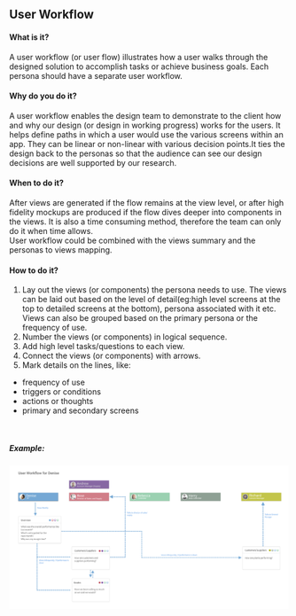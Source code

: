 ## User Workflow

#### What is it?
A user workflow (or user flow) illustrates how a user walks through the designed solution to accomplish tasks or achieve business goals. Each persona should have a separate user workflow. 

#### Why do you do it?
A user workflow enables the design team to demonstrate to the client how and why our design (or design in working progress) works for the users. It helps define paths in which a user would use the various screens within an app. They can be linear or non-linear with various decision points.It ties the design back to the personas so that the audience can see our design decisions are well supported by our research. 

#### When to do it?
After views are generated if the flow remains at the view level, or after high fidelity mockups are produced if the flow dives deeper into components in the views. It is also a time consuming method, therefore the team can only do it when time allows.<br>
User workflow could be combined with the views summary and the personas to views mapping. 

#### How to do it?
1. Lay out the views (or components) the persona needs to use. The views can be laid out based on the level of detail(eg:high level screens at the top to detailed screens at the bottom), persona associated with it etc. Views can also be grouped based on the primary persona or the frequency of use. 
2. Number the views (or components) in logical sequence.
3. Add high level tasks/questions to each view.
3. Connect the views (or components) with arrows.
4. Mark details on the lines, like:
  * frequency of use
  * triggers or conditions
  * actions or thoughts
  * primary and secondary screens

<br>


##### Example:

![User Workflow](/images/UserWorkflow.jpg)

